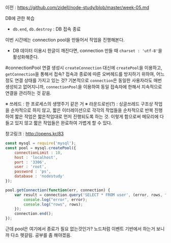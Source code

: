 이전 : https://github.com/zidell/node-study/blob/master/week-05.md

DB에 관한 복습
- `db.end`, `db.destroy` : DB 접속 종료

이번 시간에는 connection pool을 만들어서 작업을 진행해본다.

* DB 데이터 이용시 한글이 깨진다면, connection 만들 때 `charset : 'utf-8'`을 활성화해준다.

#connectionPool
연결 생성시  `createConnection` 대신에 `createPool`을 이용하고, `getConnection`을 통해서 접속? 접속과 종료에 따른 오버헤드를 방지하기 위하여, 어느정도 연결 상태를 가지고 있는 것? 기본적으로 `connection`은 동일한 사용자라도 매번 생성되고 없어지니까, `connectionPool`을 이용하여 동일 접속자에 한해서 지속적으로 연결을 관리하는 것 같음.

※ 쓰레드 : 한 프로세스의 생명주기 같은 거
※ 라운드로빈(?) : 싱글쓰레드 구조상 작업을 순차적으로 하지 않고, 짧은 이터레이션으로 각각의 작업들을 순차적으로 반복 진행하여 짧은 작업은 짧은작업대로 먼저 진행되도록 하는 것. 이렇게 함으로써 메모리에 다 들고 있지 않고 짧은 작업들은 완료하여 가볍게 할 수 있다.

창고링크 : http://opens.kr/83

```javascript
const mysql = require('mysql');
const pool = mysql.createPool({
	connectionLimit : 10,
	host : 'localhost',
	port : '3306',
	user : 'root',
	password : 'ps',
	database : 'nodestudy'
});

pool.getConnection(function(err, connection) {
	var result = connection.query('SELECT * FROM user', (error, rows, fields) => {
		console.log("error", error);
		console.log("rows", rows);
	});
	connection.end();
});
```

근데 pool은 여기에서 종료가 필요 없는것인가? 노드처럼 이벤트 기반에서 하는거 보니까 다소 헷갈림. 공부를 좀 해야겠음.
